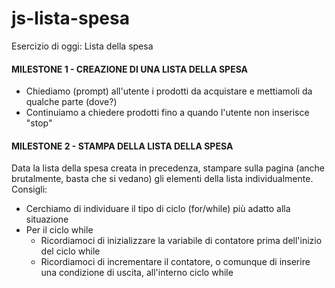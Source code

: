 # js-lista-spesa

Esercizio di oggi: Lista della spesa

#### MILESTONE 1 - CREAZIONE DI UNA LISTA DELLA SPESA
- Chiediamo (prompt) all'utente i prodotti da acquistare e mettiamoli da qualche parte (dove?)
- Continuiamo a chiedere prodotti fino a quando l'utente non inserisce "stop"
#### MILESTONE 2 - STAMPA DELLA LISTA DELLA SPESA
Data la lista della spesa creata in precedenza, stampare sulla pagina (anche brutalmente, basta che si vedano) gli elementi della lista individualmente.
Consigli:
- Cerchiamo di individuare il tipo di ciclo (for/while) più adatto alla situazione
- Per il ciclo while
	- Ricordiamoci di inizializzare la variabile di contatore prima dell'inizio del ciclo while
	- Ricordiamoci di incrementare il contatore, o comunque di inserire una condizione di uscita, all'interno ciclo while